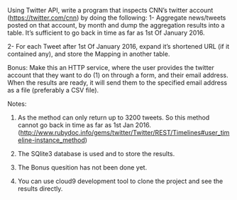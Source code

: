 Using Twitter API, write a program that inspects CNN’s twitter account (https://twitter.com/cnn) by doing the following: 
1- Aggregate news/tweets posted on that account, by month and dump the aggregation results into a table. It’s sufficient to go back in time as far as 1st Of January 2016.

2- For each Tweet after 1st Of January 2016, expand it’s shortened URL (if it contained any), and store the Mapping in another table.

Bonus: Make this an HTTP service, where the user provides the twitter account that they want to do (1) on through a form, and their email address. When the results are ready, it will send them to the specified email address as a file (preferably a CSV file).

Notes: 

1. As the method can only return up to 3200 tweets. So this method cannot go back in time as far as 1st Jan 2016. (http://www.rubydoc.info/gems/twitter/Twitter/REST/Timelines#user_timeline-instance_method)

2. The SQlite3 database is used and to store the results.

3. The Bonus quesition has not been done yet.

4. You can use cloud9 development tool to clone the project and see the results directly.

